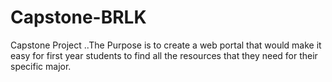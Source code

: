 # Capstone-BRLK
Capstone Project
..The Purpose is to create a web portal that would make it easy for first year students to find all the resources that they need for their specific major.
